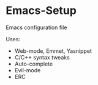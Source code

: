 # Emacs-Setup
Emacs configuration file

Uses:
* Web-mode, Emmet, Yasnippet
* C/C++ syntax tweaks
* Auto-complete
* Evil-mode
* ERC
